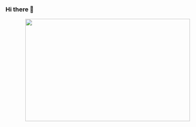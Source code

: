 ### Hi there 👋

<!--
**ifdotcom/ifdotcom** is a ✨ _special_ ✨ repository because its `README.md` (this file) appears on your GitHub profile.

Here are some ideas to get you started:

- 🔭 I’m currently working on ...
- 🌱 I’m currently learning ...
- 👯 I’m looking to collaborate on ...
- 🤔 I’m looking for help with ...
- 💬 Ask me about ...
- 📫 How to reach me: ...
- 😄 Pronouns: ...
- ⚡ Fun fact: ...
-->
<img align="right" width="450" height="280" src="https://github.com/ifdotcom/ifdotcom/blob/main/ilustraci%C3%B3n-if%404x.png">

